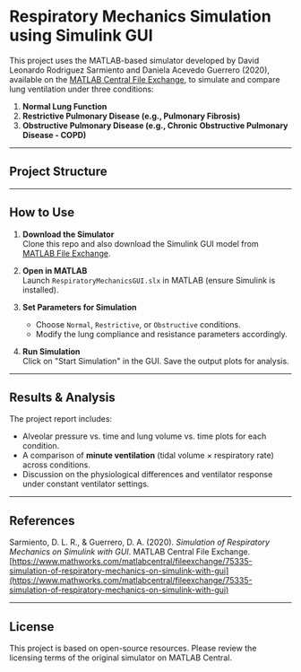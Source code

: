 
# Respiratory Mechanics Simulation using Simulink GUI

This project uses the MATLAB-based simulator developed by David Leonardo Rodriguez Sarmiento and Daniela Acevedo Guerrero (2020), available on the [MATLAB Central File Exchange](https://www.mathworks.com/matlabcentral/fileexchange/75335-simulation-of-respiratory-mechanics-on-simulink-with-gui), to simulate and compare lung ventilation under three conditions:

1. **Normal Lung Function**  
2. **Restrictive Pulmonary Disease (e.g., Pulmonary Fibrosis)**  
3. **Obstructive Pulmonary Disease (e.g., Chronic Obstructive Pulmonary Disease - COPD)**  

---

## Project Structure


---

## How to Use

1. **Download the Simulator**  
   Clone this repo and also download the Simulink GUI model from [MATLAB File Exchange](https://www.mathworks.com/matlabcentral/fileexchange/75335-simulation-of-respiratory-mechanics-on-simulink-with-gui).

2. **Open in MATLAB**  
   Launch `RespiratoryMechanicsGUI.slx` in MATLAB (ensure Simulink is installed).

3. **Set Parameters for Simulation**
   - Choose `Normal`, `Restrictive`, or `Obstructive` conditions.
   - Modify the lung compliance and resistance parameters accordingly.

4. **Run Simulation**  
   Click on "Start Simulation" in the GUI. Save the output plots for analysis.

---

## Results & Analysis

The project report includes:
- Alveolar pressure vs. time and lung volume vs. time plots for each condition.
- A comparison of **minute ventilation** (tidal volume × respiratory rate) across conditions.
- Discussion on the physiological differences and ventilator response under constant ventilator settings.

---

## References

Sarmiento, D. L. R., & Guerrero, D. A. (2020). *Simulation of Respiratory Mechanics on Simulink with GUI*. MATLAB Central File Exchange.  
[https://www.mathworks.com/matlabcentral/fileexchange/75335-simulation-of-respiratory-mechanics-on-simulink-with-gui](https://www.mathworks.com/matlabcentral/fileexchange/75335-simulation-of-respiratory-mechanics-on-simulink-with-gui)

---

## License

This project is based on open-source resources. Please review the licensing terms of the original simulator on MATLAB Central.


